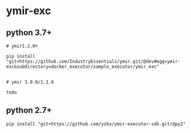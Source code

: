 # ymir-exc 

## python 3.7+
```
# ymir1.2.0+

pip install "git+https://github.com/IndustryEssentials/ymir.git/@dev#egg=ymir-exc&subdirectory=docker_executor/sample_executor/ymir_exc"


# ymir 1.0.0/1.1.0

todo
```

## python 2.7+

```
pip install "git+https://github.com/yzbx/ymir-executor-sdk.git/@py2"
```